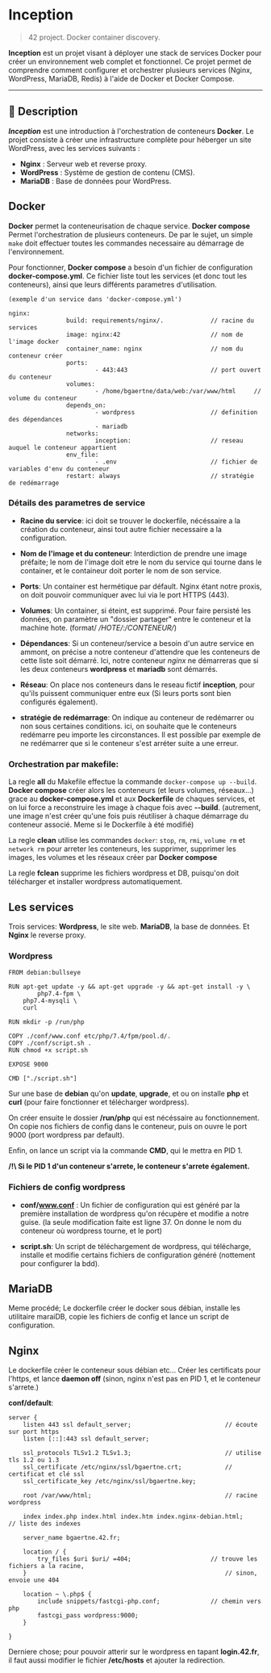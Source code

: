 # Inception
> 42 project. Docker container discovery.

**Inception** est un projet visant à déployer une stack de services Docker pour créer un environnement web complet et fonctionnel. Ce projet permet de comprendre comment configurer et orchestrer plusieurs services (Nginx, WordPress, MariaDB, Redis) à l'aide de Docker et Docker Compose.

---

## 📝 Description
***Inception*** est une introduction à l'orchestration de conteneurs **Docker**. Le projet consiste à créer une infrastructure complète pour héberger un site WordPress, avec les services suivants :
- **Nginx** : Serveur web et reverse proxy.
- **WordPress** : Système de gestion de contenu (CMS).
- **MariaDB** : Base de données pour WordPress.

## Docker
**Docker** permet la conteneurisation de chaque service. **Docker compose** Permet l'orchestration de plusieurs conteneurs. De par le sujet, un simple `make` doit effectuer toutes les commandes necessaire au démarrage de l'environnement.

Pour fonctionner, **Docker compose** a besoin d'un fichier de configuration **docker-compose.yml**.
Ce fichier liste tout les services (et donc tout les conteneurs), ainsi que leurs différents parametres d'utilisation.

```
(exemple d'un service dans 'docker-compose.yml')

nginx:
                build: requirements/nginx/.             // racine du services
                image: nginx:42                         // nom de l'image docker
                container_name: nginx                   // nom du conteneur créer
                ports:
                        - 443:443                       // port ouvert du conteneur
                volumes:
                        - /home/bgaertne/data/web:/var/www/html     // volume du conteneur
                depends_on:                             
                        - wordpress                     // definition des dépendances
                        - mariadb
                networks:                                
                        inception:                      // reseau auquel le conteneur appartient
                env_file:                               
                        - .env                          // fichier de variables d'env du conteneur
                restart: always                         // stratégie de redémarrage
```

### Détails des parametres de service

- **Racine du service**: ici doit se trouver le dockerfile, nécéssaire a la création du conteneur, ainsi tout autre fichier necessaire a la configuration.

- **Nom de l'image et du conteneur**: Interdiction de prendre une image préfaite; le nom de l'image doit etre le nom du service qui tourne dans le container, et le containeur doit porter le nom de son service.

- **Ports**: Un container est hermétique par défault. Nginx étant notre proxis, on doit pouvoir communiquer avec lui via le port HTTPS (443).

- **Volumes**: Un container, si éteint, est supprimé. Pour faire persisté les données, on paramètre un "dossier partager" entre le conteneur et la machine hote. (format/  */HOTE/:/CONTENEUR/*)

- **Dépendances**: Si un conteneur/service a besoin d'un autre service en ammont, on précise a notre conteneur d'attendre que les conteneurs de cette liste soit démarré. Ici, notre conteneur *nginx* ne démarreras que si les deux conteneurs **wordpress** et **mariadb** sont démarrés.

- **Réseau**: On place nos conteneurs dans le reseau fictif **inception**, pour qu'ils puissent communiquer entre eux (Si leurs ports sont bien configurés également).
 
- **stratégie de redémarrage**: On indique au conteneur de redémarrer ou non sous certaines conditions. ici, on souhaite que le conteneurs redémarre peu importe les circonstances. Il est possible par exemple de ne redémarrer que si le conteneur s'est arréter suite a une erreur.


### Orchestration par makefile:

La regle **all** du Makefile effectue la commande `docker-compose up --build`.
**Docker compose** créer alors les conteneurs (et leurs volumes, réseaux...) grace au **docker-compose.yml** et aux **Dockerfile** de chaques services, et on lui force a reconstruire les image à chaque fois avec **--build**. (autrement, une image n'est créer qu'une fois puis réutiliser à chaque démarrage du conteneur associé. Meme si le Dockerfile à été modifié)

La regle **clean** utilise les commandes `docker`: `stop`, `rm`, `rmi`, `volume rm` et `network rm` pour arreter les conteneurs, les supprimer, supprimer les images, les volumes et les réseaux créer par **Docker compose**

La regle **fclean** supprime les fichiers wordpress et DB, puisqu'on doit télécharger et installer wordpress automatiquement.

## Les services
Trois services: **Wordpress**, le site web. **MariaDB**, la base de données. Et **Nginx** le reverse proxy.

### Wordpress

```
FROM debian:bullseye

RUN apt-get update -y && apt-get upgrade -y && apt-get install -y \
        php7.4-fpm \
	php7.4-mysqli \
	curl

RUN mkdir -p /run/php

COPY ./conf/www.conf etc/php/7.4/fpm/pool.d/.
COPY ./conf/script.sh .
RUN chmod +x script.sh

EXPOSE 9000

CMD ["./script.sh"]
```

Sur une base de **debian** qu'on **update**, **upgrade**, et ou on installe **php** et **curl** (pour faire fonctionner et télécharger wordpress).

On créer ensuite le dossier **/run/php** qui est nécéssaire au fonctionnement.
On copie nos fichiers de config dans le conteneur, puis on ouvre le port 9000 (port wordpress par default).

Enfin, on lance un script via la commande **CMD**, qui le mettra en PID 1.

**/!\ Si le PID 1 d'un conteneur s'arrete, le conteneur s'arrete également.** 

### Fichiers de config wordpress

- **conf/www.conf** : Un fichier de configuration qui est généré par la première installation de wordpress qu'on récupère et modifie a notre guise. (la seule modification faite est ligne 37. On donne le nom du conteneur où wordpress tourne, et le port)

- **script.sh**: Un script de téléchargement de wordpress, qui télécharge, installe et modifie certains fichiers de configuration généré (nottement pour configurer la bdd).

## MariaDB

Meme procédé; Le dockerfile créer le docker sous débian, installe les utilitaire maraiDB, copie les fichiers de config et lance un script de configuration.

## Nginx

Le dockerfile créer le conteneur sous débian etc... Créer les certificats pour l'https, et lance **daemon off** (sinon, nginx n'est pas en PID 1, et le conteneur s'arrete.)

**conf/default**:
```
server {
	listen 443 ssl default_server;                          // écoute sur port https
	listen [::]:443 ssl default_server;

	ssl_protocols TLSv1.2 TLSv1.3;                          // utilise tls 1.2 ou 1.3
	ssl_certificate /etc/nginx/ssl/bgaertne.crt;            // certificat et clé ssl
	ssl_certificate_key /etc/nginx/ssl/bgaertne.key;

	root /var/www/html;                                     // racine wordpress

	index index.php index.html index.htm index.nginx-debian.html;    // liste des indexes

	server_name bgaertne.42.fr;                             

	location / {
		try_files $uri $uri/ =404;                      // trouve les fichiers a la racine,
	}                                                       // sinon, envoie une 404

	location ~ \.php$ {
		include snippets/fastcgi-php.conf;              // chemin vers php
		fastcgi_pass wordpress:9000;
	}

}
```

Derniere chose; pour pouvoir atterir sur le wordpress en tapant **login.42.fr**, il faut aussi modifier le fichier **/etc/hosts** et ajouter la redirection.



